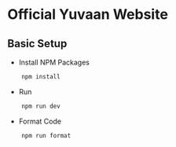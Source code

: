 # Official Yuvaan Website

## Basic Setup 

- Install NPM Packages

```sh
    npm install
```

- Run 

```sh
    npm run dev
```

- Format Code

```sh
    npm run format
```

